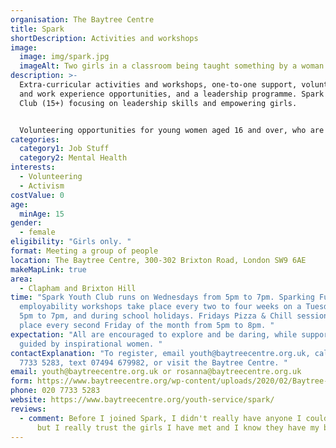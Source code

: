 ```yaml
---
organisation: The Baytree Centre
title: Spark
shortDescription: Activities and workshops
image:
  image: img/spark.jpg
  imageAlt: Two girls in a classroom being taught something by a woman.
description: >-
  Extra-curricular activities and workshops, one-to-one support, volunteering
  and work experience opportunities, and a leadership programme. Spark Youth
  Club (15+) focusing on leadership skills and empowering girls. 


  Volunteering opportunities for young women aged 16 and over, who are trained for their volunteer role and supported throughout. One- and two-week work experience placements at Baytree or with partner organisations. 
categories:
  category1: Job Stuff
  category2: Mental Health
interests:
  - Volunteering
  - Activism
costValue: 0
age:
  minAge: 15
gender:
  - female
eligibility: "Girls only. "
format: Meeting a group of people
location: The Baytree Centre, 300-302 Brixton Road, London SW9 6AE
makeMapLink: true
area:
  - Clapham and Brixton Hill
time: "Spark Youth Club runs on Wednesdays from 5pm to 7pm. Sparking Futures
  employability workshops take place every two to four weeks on a Tuesday, from
  5pm to 7pm, and during school holidays. Fridays Pizza & Chill sessions take
  place every second Friday of the month from 5pm to 8pm. "
expectation: "All are encouraged to explore and be daring, while supported and
  guided by inspirational women. "
contactExplanation: "To register, email youth@baytreecentre.org.uk, call 020
  7733 5283, text 07494 679982, or visit the Baytree Centre. "
email: youth@baytreecentre.org.uk or rosanna@baytreecentre.org.uk
form: https://www.baytreecentre.org/wp-content/uploads/2020/02/Baytree-Referral-Form.docx
phone: 020 7733 5283
website: https://www.baytreecentre.org/youth-service/spark/
reviews:
  - comment: Before I joined Spark, I didn't really have anyone I could talk to -
      but I really trust the girls I have met and I know they have my back.
---
```

